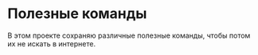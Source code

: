 
# Полезные команды

В этом проекте сохраняю различные полезные команды, чтобы потом их не искать в интернете.

